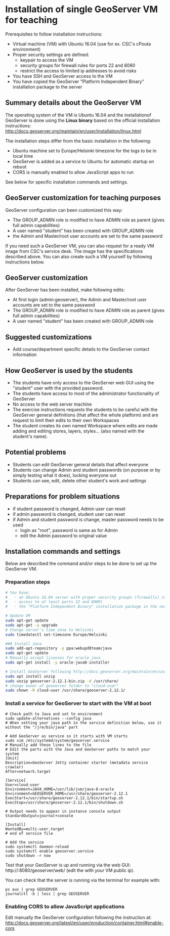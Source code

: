 # Installation of single GeoServer VM for teaching

Prerequisites to follow installation instructions:
- Virtual machine (VM) with Ubuntu 16.04 (use for ex. CSC's cPouta environment)
- Proper security settings are defined:
  - keypair to access the VM
  - security groups for firewall rules for ports 22 and 8080
  - restrict the access to limited ip addresses to avoid risks
- You have SSH and GeoServer access to the VM
- You have copied the GeoServer "Platform Independent Binary" installation package to the server

## Summary details about the GeoServer VM

The operating system of the VM is Ubuntu 16.04 and the installationof GeoServer is done using the **Linux binary** based on the official installation instructions:
http://docs.geoserver.org/maintain/en/user/installation/linux.html

The installation steps differ from the basic installation in the following:
- Ubuntu machine set to Europe/Helsinki timezone for the logs to be in local time
- GeoServer is added as a service to Ubuntu for automatic startup on reboot
- CORS is manually enabled to allow JavaScript apps to run

See below for specific installation commands and settings.

## GeoServer customization for teaching purposes
GeoServer configuration can been customized this way:
- The GROUP_ADMIN role is modified to have ADMIN role as parent (gives full admin capabilities)
- A user named "student" has been created with GROUP_ADMIN role
- the Admin and Master/root user accounts are set to the same password

If you need such a GeoServer VM, you can also request for a ready VM image from CSC's service desk. The image has the specifications described above. You can also create such a VM yourself by following instructions below.


## GeoServer customization
After GeoServer has been installed, make following edits:
- At first login (admin:geoserver), the Admin and Master/root user accounts are set to the same password <course-admin-password>
- The GROUP_ADMIN role is modified to have ADMIN role as parent (gives full admin capabilities)
- A user named "student" has been created with GROUP_ADMIN role

## Suggested customizations
- Add course/department specific details to the GeoServer contact information


## How GeoServer is used by the students
- The students have only access to the GeoServer web GUI using the "student" user with the provided password.
- The students have access to most of the administrator functionality of GeoServer
- No access to the web server machine
- The exercise instructions requests the students to be careful with the GeoServer general definitions (that affect the whole platform) and are request to limit their edits to their own Workspaces
- The student creates its own named Workspace where edits are made adding and editing stores, layers, styles... (also named with the student's name).

## Potential problems
- Students can edit GeoServer general details that affect everyone
- Students can change Admin and student passwords (on purpose or by simply testing what it does), locking everyone out
- Students can see, edit, delete other student's work and settings

## Preparations for problem situations
- if student password is changed, Admin user can reset
- if admin password is changed, student user can reset
- if Admin and student password is change, master password needs to be used
  - login as "root", password is same as for Admin
  - edit the Admin password to original value



## Installation commands and settings
Below are described the command and/or steps to be done to set up the GeoServer VM.

### Preparation steps
````bash
# You have:
#   - an Ubuntu 16.04 server with proper security groups (firewalls) in place
#   - access to at least ports 22 and 8080)
#   - the "Platform Independent Binary" installation package in the server

# Update VM
sudo apt-get update
sudo apt-get -y upgrade
# Change server's time zone to Helsinki
sudo timedatectl set-timezone Europe/Helsinki

### Install Java
sudo add-apt-repository -y ppa:webupd8team/java
sudo apt-get update
# Manually accept licenses for oracle java
sudo apt-get install -y oracle-java8-installer

# Install GeoServer following http://docs.geoserver.org/maintain/en/user/installation/linux.html
sudo apt install unzip
sudo unzip geoserver-2.12.1-bin.zip -d /usr/share/
# change owner of geoserver folder to "cloud-user"
sudo chown -R cloud-user /usr/share/geoserver-2.12.1/
````

### Install a service for GeoServer to start with the VM at boot
````
# Check path to Java and set to environment
sudo update-alternatives --config java
# When setting your java path in the service definition below, use it without the "/jre/bin/java" part

# Add GeoServer as service so it starts with VM starts
sudo vim /etc/systemd/system/geoserver.service
# Manually add these lines to the file
# Edit the parts with the Java and GeoServer paths to match your system
[Unit]
Description=GeoServer Jetty container starter (metadata service crawler)
After=network.target

[Service]
User=cloud-user
Environment=JAVA_HOME=/usr/lib/jvm/java-8-oracle
Environment=GEOSERVER_HOME=/usr/share/geoserver-2.12.1
ExecStart=/usr/share/geoserver-2.12.1/bin/startup.sh
ExecStop=/usr/share/geoserver-2.12.1/bin/shutdown.sh

# Output needs to appear in instance console output
StandardOutput=journal+console

[Install]
WantedBy=multi-user.target
# end of service file

# Add the service
sudo systemctl daemon-reload
sudo systemctl enable geoserver.service
sudo shutdown -r now
````
Test that your GeoServer is up and running via the web GUI: http://<vm-public-ip>:8080/geoserver/web/ (edit the <vm-public-ip> with your VM public ip).

You can check that the server is running via the terminal for example with:
````
ps aux | grep GEOSERVER
journalctl -b | less | grep GEOSERVER
````

### Enabling CORS to allow JavaScript applications
Edit manually the GeoServer configuration following the instruction at: http://docs.geoserver.org/latest/en/user/production/container.html#enable-cors

````
